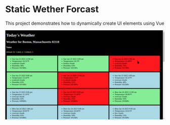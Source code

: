 # Static Wether Forcast

This project demonstrates how to dynamically create UI elements using Vue

![App Screenshot](./screenshots/vue-weather-app.png "App Screenshot")
